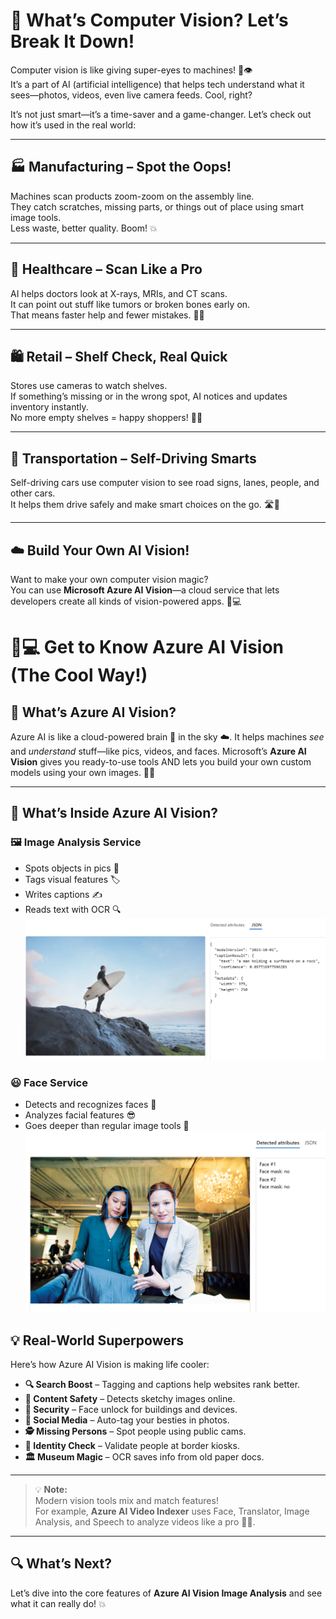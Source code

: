 # 👀 What’s Computer Vision? Let’s Break It Down!

Computer vision is like giving super-eyes to machines! 🦾👁️  
It’s a part of AI (artificial intelligence) that helps tech understand what it sees—photos, videos, even live camera feeds. Cool, right?

It’s not just smart—it’s a time-saver and a game-changer. Let’s check out how it’s used in the real world:

---

## 🏭 Manufacturing – Spot the Oops!

Machines scan products zoom-zoom on the assembly line.  
They catch scratches, missing parts, or things out of place using smart image tools.  
Less waste, better quality. Boom! 💥

---

## 🏥 Healthcare – Scan Like a Pro

AI helps doctors look at X-rays, MRIs, and CT scans.  
It can point out stuff like tumors or broken bones early on.  
That means faster help and fewer mistakes. 🩻💡

---

## 🛍️ Retail – Shelf Check, Real Quick

Stores use cameras to watch shelves.  
If something’s missing or in the wrong spot, AI notices and updates inventory instantly.  
No more empty shelves = happy shoppers! 🛒✨

---

## 🚗 Transportation – Self-Driving Smarts

Self-driving cars use computer vision to see road signs, lanes, people, and other cars.  
It helps them drive safely and make smart choices on the go. 🛣️🤖

---

## ☁️ Build Your Own AI Vision!

Want to make your own computer vision magic?  
You can use **Microsoft Azure AI Vision**—a cloud service that lets developers create all kinds of vision-powered apps. 🧠💻

# 🧠💻 Get to Know Azure AI Vision (The Cool Way!)

## 🚀 What’s Azure AI Vision?

Azure AI is like a cloud-powered brain 🧠 in the sky ☁️. It helps machines *see* and *understand* stuff—like pics, videos, and faces. Microsoft’s **Azure AI Vision** gives you ready-to-use tools AND lets you build your own custom models using your own images. 🎨📸

---

## 🧩 What’s Inside Azure AI Vision?

### 🖼️ Image Analysis Service
- Spots objects in pics 🧸
- Tags visual features 🏷️
- Writes captions ✍️
- Reads text with OCR 🔍
![Image](https://github.com/codess-aus/AI-Fundamentals-Prep/blob/44ba33d70044dd6a4c3f29d41c11af4ccd4b4203/docs/assets/image-captioning-example.png)

### 😃 Face Service
- Detects and recognizes faces 👥
- Analyzes facial features 😎
- Goes deeper than regular image tools 🔬
![Face](https://github.com/codess-aus/AI-Fundamentals-Prep/blob/44ba33d70044dd6a4c3f29d41c11af4ccd4b4203/docs/assets/face-detection-example.png)

## 💡 Real-World Superpowers

Here’s how Azure AI Vision is making life cooler:

- **🔍 Search Boost** – Tagging and captions help websites rank better.
- **🧼 Content Safety** – Detects sketchy images online.
- **🔐 Security** – Face unlock for buildings and devices.
- **📸 Social Media** – Auto-tag your besties in photos.
- **🕵️ Missing Persons** – Spot people using public cams.
- **🛂 Identity Check** – Validate people at border kiosks.
- **🏛️ Museum Magic** – OCR saves info from old paper docs.

---

> 💡 **Note:**  
Modern vision tools mix and match features!  
For example, **Azure AI Video Indexer** uses Face, Translator, Image Analysis, and Speech to analyze videos like a pro 🎥🧠.

---

## 🔍 What’s Next?

Let’s dive into the core features of **Azure AI Vision Image Analysis** and see what it can really do! 💥

